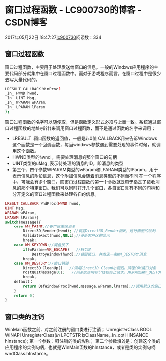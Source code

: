 # 窗口过程函数 - LC900730的博客 - CSDN博客
2017年05月22日 18:47:27[lc900730](https://me.csdn.net/LC900730)阅读数：334
## 窗口过程函数
窗口过程函数，主要用于处理发送给窗口的信息。一般的Windows应用程序的主要代码部分就集中在窗口过程函数中。而对于游戏程序而言，在窗口过程中是很少去写大量代码的。
```bash
LRESULT CALLBACK WinProc(
_In_ HWND hwnd,
_In_ UINT Msg,
_In_ WPARAM wPAram,
_In_ LPARAM lParam
);
```
窗口过程函数的名字可以随便取，但是函数定义形式必须与上面一致。系统通过窗口过程函数的地址(指针)来调用窗口过程函数，而不是通过函数的名字来调用； 
- LRESULT :窗口函数的返回值，一般是非0值
CALLBACK用来告诉Windows这个函数是一个回调函数，每当windows参数遇到需要处理的事件时候，就调用这个函数。 
- HWND类型的hwnd ，需要处理消息的那个窗口的句柄
- UINT类型的uMsg ,表示待处理的消息的ID，即消息的类型
- 第三个、四个参数WPARAM类型的wParam和LPARAM类型的lParam，用于表示信息的附加信息，这个附加信息会随着消息类型的不同而不同
在一个程序中，可能会有多个窗口，而窗口过程函数的第一个参数就是用于指定了接收消息的那个特定窗口。我们可以同时打开几个窗口，各自窗口具有不同的句柄和分开定义的窗口过程函数来处理各自的信息。
```php
LRESLT CALLBACK WndProc(HWND hwnd,
UINT Msg,
WPARAM wPAram,
LPARAM lParam){
switch(message){
    case WM_PAINT://客户区重绘消息
        Direct3D_Render(hwnd); //调用Direct3D_Render函数，进行画面的绘制
        ValidateRect(hwnd,NULL);//更新客户区的显示
        break；
    case WM_KEYDOWN://键盘按下
        if(wParam==VK_ESCAPE)   //ESC键
            DestroyWindow(hwnd);//销毁窗口，并发送一条WM_DESTORY消息
        break；
    case WM_DESTORY://窗口销毁
        Direct3D_CleanUp()   //调用Direct3D_CleanUp函数，清理COM接口对象
        PostQuitMessage(0);   //向系统表明有个线程终止请求，用来响应WM_DESTORY消息
        break；
    default：
        return DefWindowProc(hwnd,message,wParam,lParam);//调用默认的窗口过程处理
    }
    return 0；
}
```
## 窗口类的注销
WinMain函数之前，对之前注册的窗口类进行注销； 
UnregisterClass 
BOOL  WINAPI UnregisterClass(*In* LPCTSTR lpClassName,_In_opt HINSANCE hInstance); 
第一个参数：呀注销的类的名称； 
第二个参数填的是：创建这个类的应用程序的实例句柄，也就是WinMain函数的hInstance，或者是类的实例句柄wndClass.hInstance。
